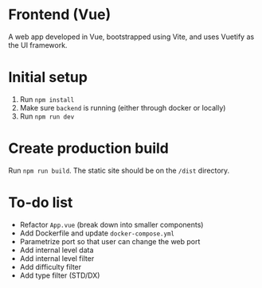 # Frontend (Vue)

A web app developed in Vue, bootstrapped using Vite, and uses Vuetify as the UI
framework.

# Initial setup

1. Run `npm install`
2. Make sure `backend` is running (either through docker or locally)
3. Run `npm run dev`

# Create production build

Run `npm run build`. The static site should be on the `/dist` directory.

# To-do list

- Refactor `App.vue` (break down into smaller components)
- Add Dockerfile and update `docker-compose.yml`
- Parametrize port so that user can change the web port
- Add internal level data
- Add internal level filter
- Add difficulty filter
- Add type filter (STD/DX)
